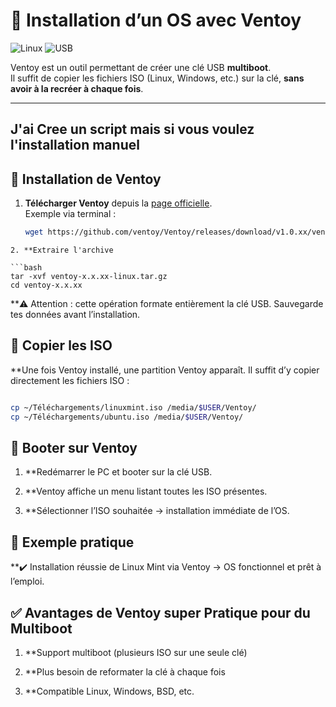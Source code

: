 # 💽 Installation d’un OS avec Ventoy

![Linux](https://img.shields.io/badge/platform-Linux-orange)
![USB](https://img.shields.io/badge/USB-Multiboot-red)

Ventoy est un outil permettant de créer une clé USB **multiboot**.  
Il suffit de copier les fichiers ISO (Linux, Windows, etc.) sur la clé, **sans avoir à la recréer à chaque fois**.

---

## J'ai Cree un script mais si vous voulez l'installation manuel
 
## 🔹 Installation de Ventoy

1. **Télécharger Ventoy** depuis la [page officielle](https://github.com/ventoy/Ventoy/releases).  
   Exemple via terminal :  
   ```bash
   wget https://github.com/ventoy/Ventoy/releases/download/v1.0.xx/ventoy-x.x.xx-linux.tar.gz
```
2. **Extraire l'archive

```bash
tar -xvf ventoy-x.x.xx-linux.tar.gz
cd ventoy-x.x.xx
```
**⚠️ Attention : cette opération formate entièrement la clé USB.
Sauvegarde tes données avant l’installation.

## 🔹 Copier les ISO

**Une fois Ventoy installé, une partition Ventoy apparaît.
Il suffit d’y copier directement les fichiers ISO :

```bash

cp ~/Téléchargements/linuxmint.iso /media/$USER/Ventoy/
cp ~/Téléchargements/ubuntu.iso /media/$USER/Ventoy/
```
## 🔹 Booter sur Ventoy

1. **Redémarrer le PC et booter sur la clé USB.

2. **Ventoy affiche un menu listant toutes les ISO présentes.

3. **Sélectionner l’ISO souhaitée → installation immédiate de l’OS.

## 🔹 Exemple pratique

**✔️ Installation réussie de Linux Mint via Ventoy → OS fonctionnel et prêt à l’emploi.

## ✅ Avantages de Ventoy super Pratique pour du Multiboot

1. **Support multiboot (plusieurs ISO sur une seule clé)

2. **Plus besoin de reformater la clé à chaque fois

3. **Compatible Linux, Windows, BSD, etc.
